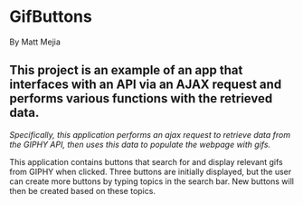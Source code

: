 # GifButtons
By Matt Mejia

## This project is an example of an app that interfaces with an API via an AJAX request and performs various functions with the retrieved data.

_Specifically, this application performs an ajax request to retrieve data from the GIPHY API,  then uses this data to populate the webpage with gifs._ 

This application contains buttons that search for and display relevant gifs from GIPHY when clicked. Three buttons are initially displayed, but the user can create more buttons by typing topics in the search bar. New buttons will then be created based on these topics. 

